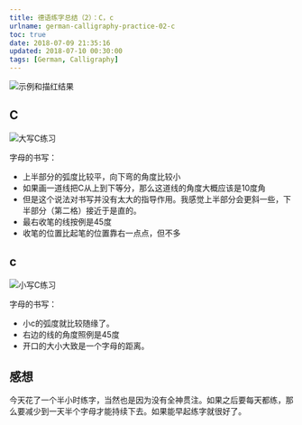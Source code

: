 ```yaml
---
title: 德语练字总结（2）：C，c
urlname: german-calligraphy-practice-02-c
toc: true
date: 2018-07-09 21:35:16
updated: 2018-07-10 00:30:00
tags: [German, Calligraphy]
---
```


![示例和描红结果](c-example.jpg)

## C

![大写C练习](uppercase-c.jpg)

字母的书写：

* 上半部分的弧度比较平，向下弯的角度比较小
* 如果画一道线把C从上到下等分，那么这道线的角度大概应该是10度角
* 但是这个说法对书写并没有太大的指导作用。我感觉上半部分会更斜一些，下半部分（第二格）接近于是直的。
* 最右收笔的线按例是45度
* 收笔的位置比起笔的位置靠右一点点，但不多

## c

![小写C练习](lowercase-c.jpg)

字母的书写：

* 小c的弧度就比较随缘了。
* 右边的线的角度照例是45度
* 开口的大小大致是一个字母的距离。

## 感想

今天花了一个半小时练字，当然也是因为没有全神贯注。如果之后要每天都练，那么要减少到一天半个字母才能持续下去。如果能早起练字就很好了。
